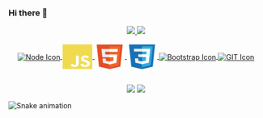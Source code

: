 ### Hi there 👋

<div align="center">
  <a href="https://github.com/cayke1">
  <img height="180em" src="https://github-readme-stats.vercel.app/api?username=cayke1&show_icons=true&theme=dark&include_all_commits=true&count_private=true"/>
  <img height="180em" src="https://github-readme-stats.vercel.app/api/top-langs/?username=cayke1&layout=compact&langs_count=7&theme=dark"/>
</div>
  
<div align="center" style="display: inline_block"><br>
  <img align="center" alt="Node Icon" height="50" width="60" src="https://cdn.jsdelivr.net/gh/devicons/devicon/icons/nodejs/nodejs-original.svg" />
  <img align="center" alt="Js Icon" height="50" width="60" src="https://raw.githubusercontent.com/devicons/devicon/master/icons/javascript/javascript-plain.svg">
  <img align="center" alt="HTML Icon" height="50" width="60" src="https://raw.githubusercontent.com/devicons/devicon/master/icons/html5/html5-original.svg">
  <img align="center" alt="CSS Icon" height="50" width="60" src="https://raw.githubusercontent.com/devicons/devicon/master/icons/css3/css3-original.svg">
  <img align="center" alt="Bootstrap Icon" heigth="50" width="60"src="https://cdn.jsdelivr.net/gh/devicons/devicon/icons/bootstrap/bootstrap-plain-wordmark.svg" />
  <img align="center" alt="GIT Icon" height="50" width="60" src="https://cdn.jsdelivr.net/gh/devicons/devicon/icons/git/git-plain-wordmark.svg" />
</div>
  
  ##
  
  <div align="center">
  <a href = "mailto:contato.cayke@gmail.com"><img src="https://img.shields.io/badge/-Gmail-%23333?style=for-the-badge&logo=gmail&logoColor=white" target="_blank"></a>
  <a href="https://www.linkedin.com/in/cayke-veras-961a031b7/" target="_blank"><img src="https://img.shields.io/badge/-LinkedIn-%230077B5?style=for-the-badge&logo=linkedin&logoColor=white" target="_blank"></a> 
  </div>
  

  ![Snake animation](https://github.com/cayke1/cayke1/blob/output/github-contribution-grid-snake.svg)
  
